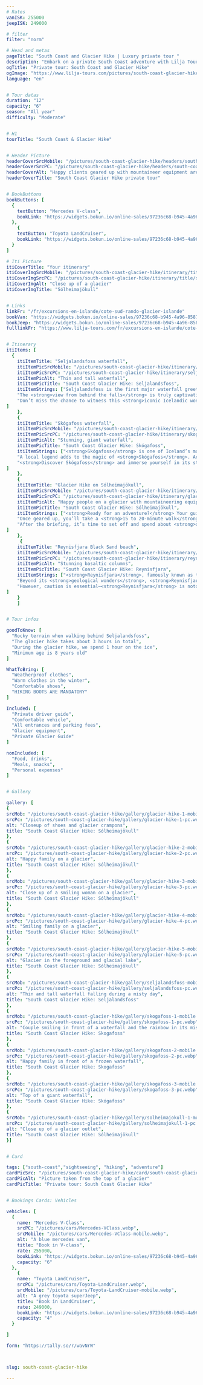 ```yaml
---
# Rates
vanISK: 255000
jeepISK: 249000

# filter
filter: "norm"

# Head and metas
pageTitle: "South Coast and Glacier Hike | Luxury private tour "
description: "​Embark on a private South Coast adventure with Lilja Tours. Explore Seljalandsfoss and Skógafoss waterfalls, stroll along Reynisfjara black sand beach, and hike Sólheimajökull glacier. ​"
ogTitle: "Private tour: South Coast and Glacier Hike"
ogImage: "https://www.lilja-tours.com/pictures/south-coast-glacier-hike/card/south-coast-glacier-hike.webp"
language: "en"


# Tour datas
duration: "12"
capacity: "6"
season: "All year"
difficulty: "Moderate"


# H1
tourTitle: "South Coast & Glacier Hike"


# Header Picture
headerCoverSrcMobile: "/pictures/south-coast-glacier-hike/headers/south-coast-glacier-hike-mobile.webp"
headerCoverSrcPC: "/pictures/south-coast-glacier-hike/headers/south-coast-glacier-hike-pc.webp"
headerCoverAlt: "Happy clients geared up with mountaineer equipment are standing on a glacier"
headerCoverTitle: "South Coast Glacier Hike private tour"


# BookButtons
bookButtons: [
  {
    textButton: "Mercedes V-class",
    bookLink: "https://widgets.bokun.io/online-sales/97236c68-b945-4a96-8587-660bdc4c45fd/experience-calendar/753723"
  },
    {
    textButton: "Toyota LandCruiser",
    bookLink: "https://widgets.bokun.io/online-sales/97236c68-b945-4a96-8587-660bdc4c45fd/experience-calendar/753724"
  }
]

# Iti Picture
itiCoverTitle: "Your itinerary"
itiCoverImgSrcMobile: "/pictures/south-coast-glacier-hike/itinerary/title/solo-mobile.webp"
itiCoverImgSrcPC: "/pictures/south-coast-glacier-hike/itinerary/title/solo-pc.webp"
itiCoverImgAlt: "Close up of a glacier"
itiCoverImgTitle: "Sólheimajökull"


# Links
linkFr: "/fr/excursions-en-islande/cote-sud-rando-glacier-islande"
bookVan: "https://widgets.bokun.io/online-sales/97236c68-b945-4a96-8587-660bdc4c45fd/experience-calendar/753723"
bookJeep: "https://widgets.bokun.io/online-sales/97236c68-b945-4a96-8587-660bdc4c45fd/experience-calendar/753724"
fulllinkFr: "https://www.lilja-tours.com/fr/excursions-en-islande/cote-sud-rando-glacier-islande"


# Itinerary
itiItems: [
  { 
    itiItemTitle: "Seljalandsfoss waterfall",
    itiItemPicSrcMobile: "/pictures/south-coast-glacier-hike/itinerary/seljalandsfoss-mobile.webp",
    itiItemPicSrcPC: "/pictures/south-coast-glacier-hike/itinerary/seljalandsfoss-pc.webp",
    itiItemPicAlt: "Thin and tall waterfall",
    itiItemPicTitle: "South Coast Glacier Hike: Seljalandsfoss",
    itiItemStrings: ["Seljalandsfoss is the first major waterfall greeting travelers along Iceland’s South Coast from Reykjavík. Towering at <strong>60 meters</strong>, it’s famous for its remarkable <strong>cave hidden behind the falling water</strong>. This natural passage allows visitors to walk <strong>behind the cascade</strong>, offering a breathtaking, immersive experience with the roar of the waterfall echoing all around.",
    "The <strong>view from behind the falls</strong> is truly captivating, making it a dream spot for <strong>photographers and nature enthusiasts</strong>. Be prepared to get wet as the mist is unavoidable! If you’re visiting in <strong>winter</strong>, note that the path behind the waterfall is closed due to icy conditions, ensuring visitor safety.",
    "Don’t miss the chance to witness this <strong>iconic Icelandic wonder</strong>, a highlight of the South Coast’s natural beauty."
]
    },
    {
    itiItemTitle: "Skógafoss waterfall",
    itiItemPicSrcMobile: "/pictures/south-coast-glacier-hike/itinerary/skogafoss-mobile.webp",
    itiItemPicSrcPC: "/pictures/south-coast-glacier-hike/itinerary/skogafoss-pc.webp",
    itiItemPicAlt: "Stunning, giant waterfall",
    itiItemPicTitle: "South Coast Glacier Hike: Skógafoss",
    itiItemStrings: ["<strong>Skógafoss</strong> is one of Iceland’s most iconic waterfalls, easily spotted from <strong>Route One</strong> along the <strong>South Coast</strong>. Standing at <strong>60 meters</strong>, its powerful cascade generates a mesmerizing mist, often creating <strong>vivid rainbows</strong> on sunny days—an absolute paradise for photographers. Its breathtaking beauty and commanding presence attract visitors from around the world, and its fame grew even further after appearing in <strong>Game of Thrones</strong>, making it a must-visit for fans and travelers alike.",
    "A local legend adds to the magic of <strong>Skógafoss</strong>. According to folklore, a <strong>giant’s hidden treasure</strong> lies behind the waterfall. Many have attempted to uncover it, yet the mystery remains. Your guide will share this intriguing tale as you explore the area. For those craving adventure, a <strong>staircase beside the waterfall</strong> leads to an epic <strong>viewpoint</strong>, offering breathtaking <strong>panoramic views</strong> of the surrounding landscapes.",
    "<strong>Discover Skógafoss</strong> and immerse yourself in its stunning beauty, rich history, and the myths that make it a truly magical destination."
]
    },
    {
    itiItemTitle: "Glacier Hike on Sólheimajökull",
    itiItemPicSrcMobile: "/pictures/south-coast-glacier-hike/itinerary/glacier-hike-mobile.webp",
    itiItemPicSrcPC: "/pictures/south-coast-glacier-hike/itinerary/glacier-hike-pc.webp",
    itiItemPicAlt: "Happy people on a glacier with mountaineering equipment",
    itiItemPicTitle: "South Coast Glacier Hike: Sólheimajökull",
    itiItemStrings: ["<strong>Ready for an adventure?</strong> Your guide will equip you with a <strong>harness, helmet, crampons, and an ice axe</strong>, ensuring you’re fully prepared for the journey ahead.",
    "Once geared up, you’ll take a <strong>15 to 20-minute walk</strong> to the edge of the <strong>Sólheimajökull glacier</strong>. There, your guide will provide essential <strong>safety instructions</strong> and explain the proper approach to navigating the glacier.",
    "After the briefing, it’s time to set off and spend about <strong>one hour on the ice</strong>. As this is a <strong>private glacier hike</strong>, your guide will lead you away from the crowds, giving you the incredible feeling of having the glacier all to yourself."
]
    },
     {
    itiItemTitle: "Reynisfjara Black Sand beach",
    itiItemPicSrcMobile: "/pictures/south-coast-glacier-hike/itinerary/reynisfjara-mobile.webp",
    itiItemPicSrcPC: "/pictures/south-coast-glacier-hike/itinerary/reynisfjara-pc.webp",
    itiItemPicAlt: "Stunning basaltic columns",
    itiItemPicTitle: "South Coast Glacier Hike: Reynisfjara",
    itiItemStrings: ["<strong>Reynisfjara</strong>, famously known as the <strong>Dragon Glass Cave</strong> location in <strong>Game of Thrones</strong>, is Iceland’s most breathtaking <strong>black sand beach</strong>. Its <strong>striking basalt columns</strong>, <strong>powerful waves</strong>, and <strong>dramatic cliffs</strong> create a surreal landscape that captivates visitors year-round. The <strong>roaring Atlantic Ocean</strong> adds to its wild, untamed beauty, making it an absolute must-visit for <strong>photographers and nature enthusiasts</strong>.",
    "Beyond its <strong>geological wonders</strong>, <strong>Reynisfjara</strong> transforms into a bustling <strong>nesting ground</strong> in summer, welcoming thousands of <strong>migratory birds</strong>, including the beloved <strong>puffins</strong>. These seabirds return each year to breed on the towering cliffs above the black sand, offering a <strong>spectacular bird-watching experience</strong>. Visitors can observe them gracefully <strong>diving into the ocean</strong> for fish or resting on the rugged rock formations.",
    "However, caution is essential—<strong>Reynisfjara</strong> is notorious for its <strong>dangerous sneaker waves</strong>, which can appear suddenly. Explore this <strong>iconic Icelandic landmark</strong> to witness the <strong>raw power of nature</strong> and its vibrant wildlife."
]
    }
    ]


# Tour infos

goodToKnow: [
  "Rocky terrain when walking behind Seljalandsfoss", 
  "The glacier hike takes about 3 hours in total",
  "During the glacier hike, we spend 1 hour on the ice",
  "Minimum age is 8 years old"
]

WhatToBring: [
  "Weatherproof clothes", 
  "Warm clothes in the winter", 
  "Comfortable shoes",
  "HIKING BOOTS ARE MANDATORY"
]

Included: [
  "Private driver guide",
  "Comfortable vehicle",
  "All entrances and parking fees",
  "Glacier equipment",
  "Private Glacier Guide"
]

nonIncluded: [
  "Food, drinks", 
  "Meals, snacks", 
  "Personal expenses"
]


# Gallery

gallery: [
{
srcMob: "/pictures/south-coast-glacier-hike/gallery/glacier-hike-1-mobile.webp",
srcPc: "/pictures/south-coast-glacier-hike/gallery/glacier-hike-1-pc.webp",
alt: "Closeup of shoes and glacier crampons",
title: "South Coast Glacier Hike: Sólheimajökull"
},    
{
srcMob: "/pictures/south-coast-glacier-hike/gallery/glacier-hike-2-mobile.webp",
srcPc: "/pictures/south-coast-glacier-hike/gallery/glacier-hike-2-pc.webp",
alt: "Happy family on a glacier",
title: "South Coast Glacier Hike: Sólheimajökull"
},    
{
srcMob: "/pictures/south-coast-glacier-hike/gallery/glacier-hike-3-mobile.webp",
srcPc: "/pictures/south-coast-glacier-hike/gallery/glacier-hike-3-pc.webp",
alt: "Close up of a smiling woman on a glacier",
title: "South Coast Glacier Hike: Sólheimajökull"
},  
{
srcMob: "/pictures/south-coast-glacier-hike/gallery/glacier-hike-4-mobile.webp",
srcPc: "/pictures/south-coast-glacier-hike/gallery/glacier-hike-4-pc.webp",
alt: "Smiling family on a glacier",
title: "South Coast Glacier Hike: Sólheimajökull"
},  
{
srcMob: "/pictures/south-coast-glacier-hike/gallery/glacier-hike-5-mobile.webp",
srcPc: "/pictures/south-coast-glacier-hike/gallery/glacier-hike-5-pc.webp",
alt: "Glacier in the foreground and glacial lake",
title: "South Coast Glacier Hike: Sólheimajökull"
},   
{
srcMob: "/pictures/south-coast-glacier-hike/gallery/seljalandsfoss-mobile.webp",
srcPc: "/pictures/south-coast-glacier-hike/gallery/seljalandsfoss-pc.webp",
alt: "Thin and tall waterfall falling during a misty day",
title: "South Coast Glacier Hike: Seljalandsfoss"
},    
{
srcMob: "/pictures/south-coast-glacier-hike/gallery/skogafoss-1-mobile.webp",
srcPc: "/pictures/south-coast-glacier-hike/gallery/skogafoss-1-pc.webp",
alt: "Couple smiling in front of a waterfall and the rainbow in its mist",
title: "South Coast Glacier Hike: Skogafoss"
},  
{
srcMob: "/pictures/south-coast-glacier-hike/gallery/skogafoss-2-mobile.webp",
srcPc: "/pictures/south-coast-glacier-hike/gallery/skogafoss-2-pc.webp",
alt: "Happy family in front of a frozen waterfall",
title: "South Coast Glacier Hike: Skogafoss"
},  
{
srcMob: "/pictures/south-coast-glacier-hike/gallery/skogafoss-3-mobile.webp",
srcPc: "/pictures/south-coast-glacier-hike/gallery/skogafoss-3-pc.webp",
alt: "Top of a giant waterfall",
title: "South Coast Glacier Hike: Skógafoss"
},  
{
srcMob: "/pictures/south-coast-glacier-hike/gallery/solheimajokull-1-mobile.webp",
srcPc: "/pictures/south-coast-glacier-hike/gallery/solheimajokull-1-pc.webp",
alt: "Close up of a glacier outlet",
title: "South Coast Glacier Hike: Sólheimajökull"
}]


# Card

tags: ["south-coast","sightseeing", "hiking", "adventure"]
cardPicSrc: "/pictures/south-coast-glacier-hike/card/south-coast-glacier-hike.webp"
cardPicAlt: "Picture taken from the top of a glacier"
cardPicTitle: "Private tour: South Coast Glacier Hike"


# Bookings Cards: Vehicles

vehicles: [
  {
    name: "Mercedes V-Class",
    srcPC: "/pictures/cars/Mercedes-VClass.webp",
    srcMobile: "/pictures/cars/Mercedes-VClass-mobile.webp",
    alt: "A blue mercedes van",
    title: "Book in V-class",
    rate: 255000,
    bookLink: "https://widgets.bokun.io/online-sales/97236c68-b945-4a96-8587-660bdc4c45fd/experience-calendar/753723",
    capacity: "6"
  },
    {
    name: "Toyota LandCruiser",
    srcPC: "/pictures/cars/Toyota-LandCruiser.webp",
    srcMobile: "/pictures/cars/Toyota-LandCruiser-mobile.webp",
    alt: "A grey toyota superJeep",
    title: "Book in LandCruiser",
    rate: 249000,
    bookLink: "https://widgets.bokun.io/online-sales/97236c68-b945-4a96-8587-660bdc4c45fd/experience-calendar/753724",
    capacity: "4"
  }

]

form: "https://tally.so/r/wavNrW"



slug: south-coast-glacier-hike

---
```


